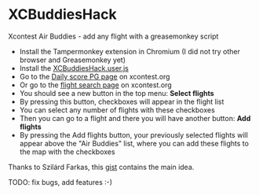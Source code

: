 # XCBuddiesHack
Xcontest Air Buddies - add any flight with a greasemonkey script
* Install the Tampermonkey extension in Chromium (I did not try other browser and Greasemonkey yet)
* Install the [XCBuddiesHack.user.js](https://github.com/ngmhun/XCBuddiesHack/raw/main/XCBuddiesHack.user.js)
* Go to the [Daily score PG page](https://www.xcontest.org/world/en/flights/daily-score-pg/) on xcontest.org 
* Or go to the [flight search page](https://www.xcontest.org/world/en/flights-search/) on xcontest.org 
* You should see a new button in the top menu: **Select flights**
* By pressing this button, checkboxes will appear in the flight list
* You can select any number of flights with these checkboxes
* Then you can go to a flight and there you will have another button: **Add flights**
* By pressing the Add flights button, your previously selected flights will appear above the "Air Buddies" list, where you can add these flights to the map with the checkboxes

Thanks to Szilárd Farkas,  this [gist](https://gist.github.com/lupus78/172adef33fc5163956b3b5adcbc19fa1) contains the main idea.

TODO: fix bugs, add features :-)
